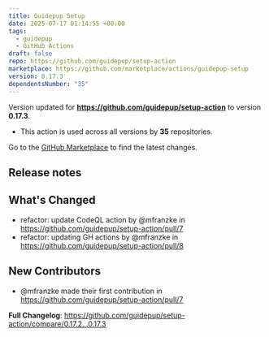 ```yaml
---
title: Guidepup Setup
date: 2025-07-17 01:14:55 +00:00
tags:
  - guidepup
  - GitHub Actions
draft: false
repo: https://github.com/guidepup/setup-action
marketplace: https://github.com/marketplace/actions/guidepup-setup
version: 0.17.3
dependentsNumber: "35"
---
```



Version updated for **https://github.com/guidepup/setup-action** to version **0.17.3**.
- This action is used across all versions by **35** repositories.

Go to the [GitHub Marketplace](https://github.com/marketplace/actions/guidepup-setup) to find the latest changes.

## Release notes

## What's Changed

* refactor: update CodeQL action by @mfranzke in https://github.com/guidepup/setup-action/pull/7
* refactor: updating GH actions by @mfranzke in https://github.com/guidepup/setup-action/pull/8

## New Contributors

* @mfranzke made their first contribution in https://github.com/guidepup/setup-action/pull/7

**Full Changelog**: https://github.com/guidepup/setup-action/compare/0.17.2...0.17.3
